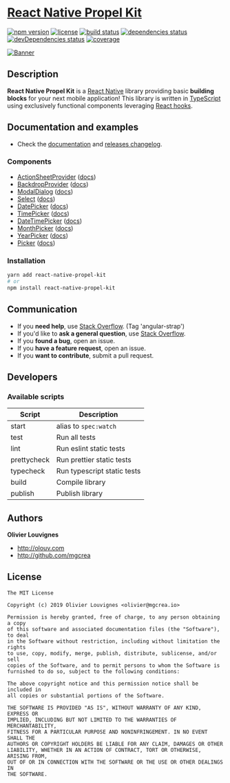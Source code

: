 # [React Native Propel Kit](https://mgcrea.github.io/react-native-propel-kit/)

[![npm version](https://img.shields.io/npm/v/react-native-propel-kit.svg)](https://github.com/mgcrea/react-native-propel-kit/releases)
[![license](https://img.shields.io/github/license/mgcrea/react-native-propel-kit.svg?style=flat)](https://tldrlegal.com/license/mit-license)
[![build status](https://travis-ci.com/mgcrea/react-native-propel-kit.svg?branch=master)](https://travis-ci.com/mgcrea/react-native-propel-kit)
[![dependencies status](https://david-dm.org/mgcrea/react-native-propel-kit/status.svg)](https://david-dm.org/mgcrea/react-native-propel-kit)
[![devDependencies status](https://david-dm.org/mgcrea/react-native-propel-kit/dev-status.svg)](https://david-dm.org/mgcrea/react-native-propel-kit?type=dev)
[![coverage](https://codecov.io/gh/mgcrea/react-native-propel-kit/branch/master/graph/badge.svg)](https://codecov.io/gh/mgcrea/react-native-propel-kit)

[![Banner](https://mgcrea.github.io/react-native-propel-kit/img/logo_social_white_lite.png)](https://mgcrea.github.io/react-native-propel-kit/)

## Description

**React Native Propel Kit** is a [React Native](https://facebook.github.io/react-native/) library providing basic **building blocks** for your next mobile application! This library is written in [TypeScript](https://www.typescriptlang.org/) using exclusively functional components leveraging [React hooks](https://reactjs.org/docs/hooks-intro.html).

## Documentation and examples

- Check the [documentation](https://mgcrea.github.io/react-native-propel-kit/) and [releases changelog](https://github.com/mgcrea/react-native-propel-kit/releases).

### Components

- [ActionSheetProvider](./packages/action-sheet-provider) ([docs](https://mgcrea.github.io/react-native-propel-kit/components/action-sheet-provider))
- [BackdropProvider](./packages/backdrop-provider) ([docs](https://mgcrea.github.io/react-native-propel-kit/components/backdrop-provider))
- [ModalDialog](./packages/modal-dialog) ([docs](https://mgcrea.github.io/react-native-propel-kit/components/modal-dialog))
- [Select](./packages/select) ([docs](https://mgcrea.github.io/react-native-propel-kit/components/select))
- [DatePicker](./packages/date-picker) ([docs](https://mgcrea.github.io/react-native-propel-kit/components/date-picker))
- [TimePicker](./packages/time-picker) ([docs](https://mgcrea.github.io/react-native-propel-kit/components/time-picker))
- [DateTimePicker](./packages/date-time-picker) ([docs](https://mgcrea.github.io/react-native-propel-kit/components/date-time-picker))
- [MonthPicker](./packages/month-picker) ([docs](https://mgcrea.github.io/react-native-propel-kit/components/month-picker))
- [YearPicker](./packages/year-picker) ([docs](https://mgcrea.github.io/react-native-propel-kit/components/year-picker))
- [Picker](./packages/picker) ([docs](https://mgcrea.github.io/react-native-propel-kit/components/picker))

### Installation

```bash
yarn add react-native-propel-kit
# or
npm install react-native-propel-kit
```

## Communication

- If you **need help**, use [Stack Overflow](http://stackoverflow.com/questions/tagged/angular-strap). (Tag 'angular-strap')
- If you'd like to **ask a general question**, use [Stack Overflow](http://stackoverflow.com/questions/tagged/angular-strap).
- If you **found a bug**, open an issue.
- If you **have a feature request**, open an issue.
- If you **want to contribute**, submit a pull request.

## Developers

### Available scripts

| **Script**  | **Description**             |
| ----------- | --------------------------- |
| start       | alias to `spec:watch`       |
| test        | Run all tests               |
| lint        | Run eslint static tests     |
| prettycheck | Run prettier static tests   |
| typecheck   | Run typescript static tests |
| build       | Compile library             |
| publish     | Publish library             |

## Authors

**Olivier Louvignes**

- http://olouv.com
- http://github.com/mgcrea

## License

```
The MIT License

Copyright (c) 2019 Olivier Louvignes <olivier@mgcrea.io>

Permission is hereby granted, free of charge, to any person obtaining a copy
of this software and associated documentation files (the "Software"), to deal
in the Software without restriction, including without limitation the rights
to use, copy, modify, merge, publish, distribute, sublicense, and/or sell
copies of the Software, and to permit persons to whom the Software is
furnished to do so, subject to the following conditions:

The above copyright notice and this permission notice shall be included in
all copies or substantial portions of the Software.

THE SOFTWARE IS PROVIDED "AS IS", WITHOUT WARRANTY OF ANY KIND, EXPRESS OR
IMPLIED, INCLUDING BUT NOT LIMITED TO THE WARRANTIES OF MERCHANTABILITY,
FITNESS FOR A PARTICULAR PURPOSE AND NONINFRINGEMENT. IN NO EVENT SHALL THE
AUTHORS OR COPYRIGHT HOLDERS BE LIABLE FOR ANY CLAIM, DAMAGES OR OTHER
LIABILITY, WHETHER IN AN ACTION OF CONTRACT, TORT OR OTHERWISE, ARISING FROM,
OUT OF OR IN CONNECTION WITH THE SOFTWARE OR THE USE OR OTHER DEALINGS IN
THE SOFTWARE.
```
